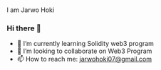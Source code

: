 ###
I am Jarwo Hoki

### Hi there 👋
- 🌱 I’m currently learning Solidity web3 program
- 👯 I’m looking to collaborate on Web3 Program
- 📫 How to reach me: jarwohoki07@gmail.com
